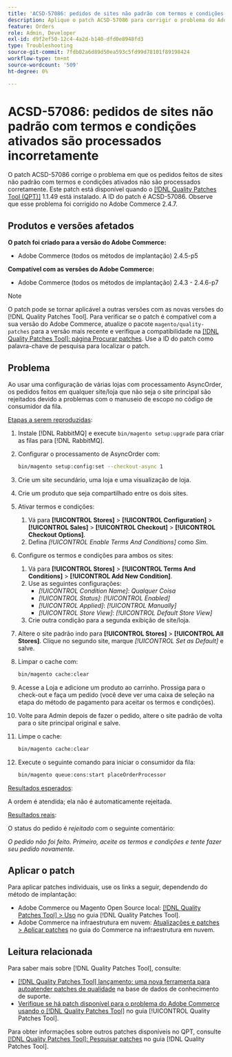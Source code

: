 ```yaml
---
title: 'ACSD-57086: pedidos de sites não padrão com termos e condições ativados são processados incorretamente'
description: Aplique o patch ACSD-57086 para corrigir o problema do Adobe Commerce em que os pedidos feitos de sites não padrão com termos e condições ativados não são processados corretamente.
feature: Orders
role: Admin, Developer
exl-id: d9f2ef50-12c4-4a2d-b140-dfd0e8948fd3
type: Troubleshooting
source-git-commit: 7fdb02a6d89d50ea593c5fd99d78101f89198424
workflow-type: tm+mt
source-wordcount: '509'
ht-degree: 0%

---
```


# ACSD-57086: pedidos de sites não padrão com termos e condições ativados são processados incorretamente

O patch ACSD-57086 corrige o problema em que os pedidos feitos de sites não padrão com termos e condições ativados não são processados corretamente. Este patch está disponível quando o [[!DNL Quality Patches Tool (QPT)]](https://experienceleague.adobe.com/en/docs/commerce-operations/tools/quality-patches-tool/quality-patches-tool-to-self-serve-quality-patches) 1.1.49 está instalado. A ID do patch é ACSD-57086. Observe que esse problema foi corrigido no Adobe Commerce 2.4.7.

## Produtos e versões afetados

**O patch foi criado para a versão do Adobe Commerce:**

* Adobe Commerce (todos os métodos de implantação) 2.4.5-p5

**Compatível com as versões do Adobe Commerce:**

* Adobe Commerce (todos os métodos de implantação) 2.4.3 - 2.4.6-p7

>[!NOTE]
>
>O patch pode se tornar aplicável a outras versões com as novas versões do [!DNL Quality Patches Tool]. Para verificar se o patch é compatível com a sua versão do Adobe Commerce, atualize o pacote `magento/quality-patches` para a versão mais recente e verifique a compatibilidade na [[!DNL Quality Patches Tool]: página Procurar patches](https://experienceleague.adobe.com/tools/commerce-quality-patches/index.html). Use a ID do patch como palavra-chave de pesquisa para localizar o patch.

## Problema

Ao usar uma configuração de várias lojas com processamento AsyncOrder, os pedidos feitos em qualquer site/loja que não seja o site principal são rejeitados devido a problemas com o manuseio de escopo no código de consumidor da fila.

<u>Etapas a serem reproduzidas</u>:

1. Instale [!DNL RabbitMQ] e execute `bin/magento setup:upgrade` para criar as filas para [!DNL RabbitMQ].
1. Configurar o processamento de AsyncOrder com:

   ```bash
   bin/magento setup:config:set --checkout-async 1
   ```

1. Crie um site secundário, uma loja e uma visualização de loja.
1. Crie um produto que seja compartilhado entre os dois sites.
1. Ativar termos e condições:
   1. Vá para **[!UICONTROL Stores]** > **[!UICONTROL Configuration]** > **[!UICONTROL Sales]** > **[!UICONTROL Checkout]** > **[!UICONTROL Checkout Options]**.
   1. Defina *[!UICONTROL Enable Terms And Conditions]* como *Sim*.
1. Configure os termos e condições para ambos os sites:
   1. Vá para **[!UICONTROL Stores]** > **[!UICONTROL Terms And Conditions]** > **[!UICONTROL Add New Condition]**.
   1. Use as seguintes configurações:
      * *[!UICONTROL Condition Name]*: *Qualquer Coisa*
      * *[!UICONTROL Status]*: *[!UICONTROL Enabled]*
      * *[!UICONTROL Applied]*: *[!UICONTROL Manually]*
      * *[!UICONTROL Store View]*: *[!UICONTROL Default Store View]*
   1. Crie outra condição para a segunda exibição de site/loja.
1. Altere o site padrão indo para **[!UICONTROL Stores]** > **[!UICONTROL All Stores]**. Clique no segundo site, marque *[!UICONTROL Set as Default]* e salve.
1. Limpar o cache com:

   ```bash
   bin/magento cache:clear
   ```

1. Acesse a Loja e adicione um produto ao carrinho. Prossiga para o check-out e faça um pedido (você deve ver uma caixa de seleção na etapa do método de pagamento para aceitar os termos e condições).
1. Volte para Admin depois de fazer o pedido, altere o site padrão de volta para o site principal original e salve.
1. Limpe o cache:

   ```bash
   bin/magento cache:clear
   ```

1. Execute o seguinte comando para iniciar o consumidor da fila:

   ```bash
   bin/magento queue:cons:start placeOrderProcessor
   ```

<u>Resultados esperados</u>:

A ordem é atendida; ela não é automaticamente rejeitada.

<u>Resultados reais</u>:

O status do pedido é *rejeitado* com o seguinte comentário:

*O pedido não foi feito. Primeiro, aceite os termos e condições e tente fazer seu pedido novamente.*

## Aplicar o patch

Para aplicar patches individuais, use os links a seguir, dependendo do método de implantação:

* Adobe Commerce ou Magento Open Source local: [[!DNL Quality Patches Tool] > Uso](/help/tools/quality-patches-tool/usage.md) no guia [!DNL Quality Patches Tool].
* Adobe Commerce na infraestrutura em nuvem: [Atualizações e patches > Aplicar patches](https://experienceleague.adobe.com/docs/commerce-cloud-service/user-guide/develop/upgrade/apply-patches.html) no guia do Commerce na infraestrutura em nuvem.

## Leitura relacionada

Para saber mais sobre [!DNL Quality Patches Tool], consulte:

* [[!DNL Quality Patches Tool] lançamento: uma nova ferramenta para autoatender patches de qualidade](https://experienceleague.adobe.com/en/docs/commerce-operations/tools/quality-patches-tool/quality-patches-tool-to-self-serve-quality-patches) na base de dados de conhecimento de suporte.
* [Verifique se há patch disponível para o problema do Adobe Commerce usando o  [!DNL Quality Patches Tool]](/help/tools/quality-patches-tool/patches-available-in-qpt/check-patch-for-magento-issue-with-magento-quality-patches.md) no guia [!UICONTROL Quality Patches Tool].


Para obter informações sobre outros patches disponíveis no QPT, consulte [[!DNL Quality Patches Tool]: Pesquisar patches](https://experienceleague.adobe.com/tools/commerce-quality-patches/index.html) no guia [!DNL Quality Patches Tool].
